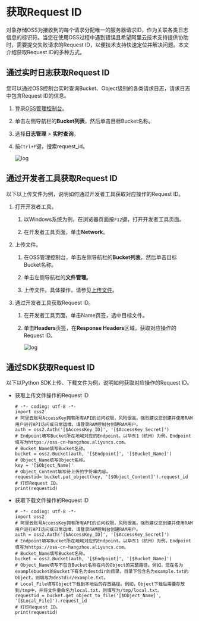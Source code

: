 # 获取Request ID

对象存储OSS为接收到的每个请求分配唯一的服务器请求ID，作为关联各类日志信息的标识符。当您在使用OSS过程中遇到错误且希望阿里云技术支持提供协助时，需要提交失败请求的Request ID，以便技术支持快速定位并解决问题。本文介绍获取Request ID的多种方式。

## 通过实时日志获取Request ID

您可以通过OSS控制台实时查询Bucket、Object级别的各类请求日志，请求日志中包含Request ID的信息。

1.  登录[OSS管理控制台](https://oss.console.aliyun.com/)。

2.  单击左侧导航栏的**Bucket列表**，然后单击目标Bucket名称。

3.  选择**日志管理** \> **实时查询**。

4.  按`Ctrl+F`键，搜索request\_id。

    ![log](https://static-aliyun-doc.oss-accelerate.aliyuncs.com/assets/img/zh-CN/3797193261/p283829.jpg)


## 通过开发者工具获取Request ID

以下以上传文件为例，说明如何通过开发者工具获取对应操作的Request ID。

1.  打开开发者工具。

    1.  以Windows系统为例，在浏览器页面按`F12`键，打开开发者工具页面。

    2.  在开发者工具页面，单击**Network**。

2.  上传文件。

    1.  在OSS管理控制台，单击左侧导航栏的**Bucket列表**，然后单击目标Bucket名称。

    2.  单击左侧导航栏的**文件管理**。

    3.  上传文件。具体操作，请参见[上传文件](/cn.zh-CN/控制台用户指南/文件管理/上传文件.md)。

3.  通过开发者工具获取Request ID。

    1.  在开发者工具页面，单击Name页签，选中目标文件。

    2.  单击**Headers**页签，在**Response Headers**区域，获取对应操作的Request ID。

        ![log](https://static-aliyun-doc.oss-accelerate.aliyuncs.com/assets/img/zh-CN/3661383261/p283939.jpg)


## 通过SDK获取Request ID

以下以Python SDK上传、下载文件为例，说明如何获取对应操作的Request ID。

-   获取上传文件操作的Request ID

    ```
    # -*- coding: utf-8 -*-
    import oss2
    # 阿里云账号AccessKey拥有所有API的访问权限，风险很高。强烈建议您创建并使用RAM用户进行API访问或日常运维，请登录RAM控制台创建RAM用户。
    auth = oss2.Auth('[$AccessKey_ID]', '[$AccessKey_Secret]')
    # Endpoint填写Bucket所在地域对应的Endpoint。以华东1（杭州）为例，Endpoint填写为https://oss-cn-hangzhou.aliyuncs.com。
    # Bucket_Name填写Bucket名称。
    bucket = oss2.Bucket(auth, '[$Endpoint]', '[$Bucket_Name]')
    # Object_Name填写Object名称。
    key = '[$Object_Name]'
    # Object_Content填写待上传的字符串内容。
    requestid= bucket.put_object(key, '[$Object_Content]').request_id
    # 打印Request ID。
    print(requestid)
    ```

-   获取下载文件操作的Request ID

    ```
    # -*- coding: utf-8 -*-
    import oss2
    # 阿里云账号AccessKey拥有所有API的访问权限，风险很高。强烈建议您创建并使用RAM用户进行API访问或日常运维，请登录RAM控制台创建RAM用户。
    auth = oss2.Auth('[$AccessKey_ID]', '[$AccessKey_Secret]')
    # Endpoint填写Bucket所在地域对应的Endpoint。以华东1（杭州）为例，Endpoint填写为https://oss-cn-hangzhou.aliyuncs.com。
    # Bucket_Name填写Bucket名称。
    bucket = oss2.Bucket(auth, '[$Endpoint]', '[$Bucket_Name]')
    # Object_Name填写不包含Bucket名称在内的Object的完整路径。例如，您在名为examplebucket的Bucket下有名为destdir的目录，目录下包含名为example.txt的Object，则填写为destdir/example.txt。
    # Local_File填写Object下载到本地后的存放路径。例如，Object下载后需要存放到/tmp中，并将文件重命名为local.txt，则填写为/tmp/local.txt。
    requestid = bucket.get_object_to_file('[$Object_Name]', '[$Local_File]').request_id
    # 打印Request ID。
    print(requestid)
    ```


